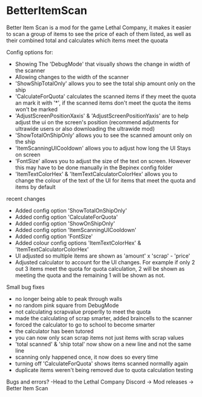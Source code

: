 # BetterItemScan

Better Item Scan is a mod for the game Lethal Company, it makes it easier to scan a group of items to see the price of each of them listed, as well as their combined total and calculates which items meet the quoata

Config options for:

- Showing The 'DebugMode' that visually shows the change in width of the scanner 
- Allowing changes to the width of the scanner
- 'ShowShipTotalOnly' allows you to see the total ship amount only on the ship
- 'CalculateForQuota' calculates the scanned items if they meet the quota an mark it with '*', if the scanned items don't meet the quota the items won't be marked
- 'AdjustScreenPositionXaxis' & 'AdjustScreenPositionYaxis' are to help adjust the ui on the screen's position (recommend adjutments for ultrawide users or also downloading the ultrawide mod)
- 'ShowTotalOnShipOnly' allows you to see the scanned amount only on the ship
- 'ItemScanningUICooldown' allows you to adjust how long the UI Stays on screen
- 'FontSize' allows you to adjust the size of the text on screen. However this may have to be done manually in the Bepinex config folder
- 'ItemTextColorHex' & 'ItemTextCalculatorColorHex' allows you to change the colour of the text of the UI for items that meet the quota and items by default

recent changes
- Added config option 'ShowTotalOnShipOnly'
- Added config option 'CalculateForQuota'
- Added config option 'ShowOnShipOnly'
- Added config option 'ItemScanningUICooldown'
- Added config option 'FontSize'
- Added colour config options 'ItemTextColorHex' & 'ItemTextCalculatorColorHex'
- UI adjusted so multiple items are shown as 'amount' x 'scrap' - 'price'
- Adjusted calculator to account for the UI changes. For example if only 2 out 3 items meet the quota for quota calculation, 2 will be shown as meeting the quota and the remaining 1 will be shown as not.

Small bug fixes
- no longer being able to peak through walls
- no random pink square from DebugMode
- not calculating scrapvalue properlly to meet the quota
- made the calculating of scrap smarter, added braincells to the scanner
- forced the calculator to go to school to become smarter
- the calculator has been tutored
- you can now only scan scrap items not just items with scrap values
- 'total scanned' & 'ship total' now show on a new line and not the same line
- scanning only happened once, it now does so every time
- turning off 'CalculateForQuota' shows items scanned normallly again
- duplicate items weren't being removed due to quota calculation testing

Bugs and errors? 
-Head to the Lethal Company Discord -> Mod releases -> Better Item Scan
